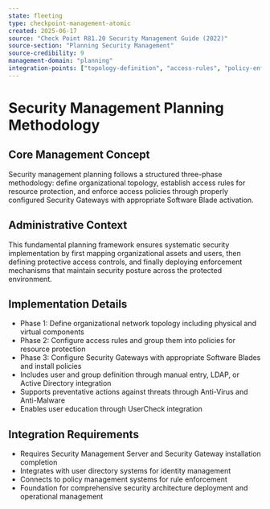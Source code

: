 ```yaml
---
state: fleeting
type: checkpoint-management-atomic
created: 2025-06-17
source: "Check Point R81.20 Security Management Guide (2022)"
source-section: "Planning Security Management"
source-credibility: 9
management-domain: "planning"
integration-points: ["topology-definition", "access-rules", "policy-enforcement", "gateway-configuration"]
---
```


# Security Management Planning Methodology

## Core Management Concept
Security management planning follows a structured three-phase methodology: define organizational topology, establish access rules for resource protection, and enforce access policies through properly configured Security Gateways with appropriate Software Blade activation.

## Administrative Context
This fundamental planning framework ensures systematic security implementation by first mapping organizational assets and users, then defining protective access controls, and finally deploying enforcement mechanisms that maintain security posture across the protected environment.

## Implementation Details
- Phase 1: Define organizational network topology including physical and virtual components
- Phase 2: Configure access rules and group them into policies for resource protection
- Phase 3: Configure Security Gateways with appropriate Software Blades and install policies
- Includes user and group definition through manual entry, LDAP, or Active Directory integration
- Supports preventative actions against threats through Anti-Virus and Anti-Malware
- Enables user education through UserCheck integration

## Integration Requirements
- Requires Security Management Server and Security Gateway installation completion
- Integrates with user directory systems for identity management
- Connects to policy management systems for rule enforcement
- Foundation for comprehensive security architecture deployment and operational management